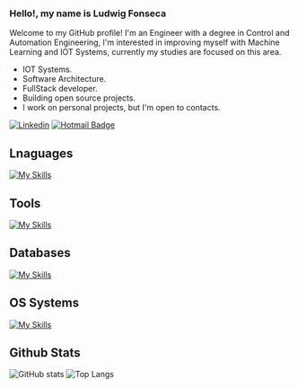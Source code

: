 <!--
**LudwigFonseca/LudwigFonseca** is a ✨ _special_ ✨ repository because its `README.md` (this file) appears on your GitHub profile.

Here are some ideas to get you started:

- 🔭 I’m currently working on ...
- 🌱 I’m currently learning ...
- 👯 I’m looking to collaborate on ...
- 🤔 I’m looking for help with ...
- 💬 Ask me about ...
- 📫 How to reach me: ...
- 😄 Pronouns: ...
- ⚡ Fun fact: ...
-->

### Hello!, my name is Ludwig Fonseca

Welcome to my GitHub profile! I'm an Engineer with a degree in Control and Automation Engineering, I'm interested in improving myself with Machine Learning and IOT Systems, currently my studies are focused on this area.
+ IOT Systems.
+ Software Architecture.
+ FullStack developer.
+ Building open source projects.
+ I work on personal projects, but I'm open to contacts.
  
[![Linkedin](https://img.shields.io/badge/linkedin-292D3E?style=flat-square&logo=Linkedin&logoColor=white&link=https://www.linkedin.com/in/ludwigfonseca/)](https://www.linkedin.com/in/ludwigfonseca/)
[![Hotmail Badge](https://img.shields.io/badge/-email-292D3E?style=flat-square&logo=Gmail&logoColor=white&link=mailto:ludwig.fonseca@hotmail.com)](mailto:ludwig.fonseca@hotmail.com)

## Lnaguages
[![My Skills](https://skillicons.dev/icons?i=c,java,js,latex,py)](https://skillicons.dev)

## Tools
[![My Skills](https://skillicons.dev/icons?i=anaconda,arduino,docker,git,github,postman,prometheus,nodejs,npm,raspberrypi,matlab)](https://skillicons.dev)

## Databases
[![My Skills](https://skillicons.dev/icons?i=mongodb,postgres,sqlite)](https://skillicons.dev)

## OS Systems
[![My Skills](https://skillicons.dev/icons?i=linux,windows)](https://skillicons.dev)

## Github Stats
![GitHub stats](https://github-readme-stats.vercel.app/api?username=ludwigfonseca&shide=contribs,stars&theme=dracula&show_icons=true&include_all_commits=true)
![Top Langs](https://github-readme-stats.vercel.app/api/top-langs/?username=ludwigfonseca&hide_progress=true&theme=dracula&langs_count=8&hide=css)
